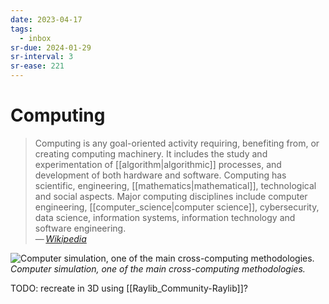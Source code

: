 ```yaml
---
date: 2023-04-17
tags:
  - inbox
sr-due: 2024-01-29
sr-interval: 3
sr-ease: 221
---
```

# Computing

> Computing is any goal-oriented activity requiring, benefiting from, or
> creating computing machinery. It includes the study and experimentation of
> [[algorithm|algorithmic]] processes, and development of both hardware and
> software. Computing has scientific, engineering, [[mathematics|mathematical]],
> technological and social aspects. Major computing disciplines include computer
> engineering, [[computer_science|computer science]], cybersecurity, data
> science, information systems, information technology and software
> engineering.\
> — <cite>[Wikipedia](https://en.wikipedia.org/wiki/Computing)</cite>

![Computer simulation, one of the main cross-computing methodologies.](./img/GalvesLocherbach_-_High_Resolution_(360).gif)
_Computer simulation, one of the main cross-computing methodologies._

TODO: recreate in 3D using [[Raylib_Community-Raylib]]?
